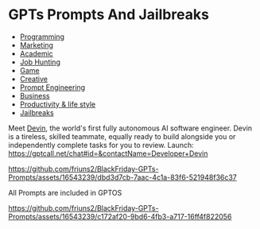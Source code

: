 # GPTs Prompts And Jailbreaks

- [Programming](./Programming.md)
- [Marketing](./Marketing.md)
- [Academic](./Academic.md)
- [Job Hunting](./Job-Hunting.md)
- [Game](./Game.md)
- [Creative](./Creative.md)
- [Prompt Engineering](./Prompt-Engineering.md)
- [Business](./Business.md)
- [Productivity & life style](./Productivity-&-life-style.md)
- [Jailbreaks](./Jailbreaks.md)

Meet [Devin](https://gptcall.net/chat#id=&contactName=Developer+Devin), the world's first fully autonomous AI software engineer. Devin is a tireless, skilled teammate, equally ready to build alongside you or independently complete tasks for you to review. Launch: https://gptcall.net/chat#id=&contactName=Developer+Devin

https://github.com/friuns2/BlackFriday-GPTs-Prompts/assets/16543239/dbd3d7cb-7aac-4c1a-83f6-521948f36c37

All Prompts are included in GPTOS

https://github.com/friuns2/BlackFriday-GPTs-Prompts/assets/16543239/c172af20-9bd6-4fb3-a717-16ff4f822056

